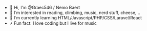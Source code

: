 - 👋 Hi, I’m @Graec546 / Nemo Baert
- 👀 I’m interested in reading, climbing, music, nerd stuff, cheese, ..
- 🌱 I’m currently learning HTML/Javascript/PHP/CSS/Laravel/React
- ⚡ Fun fact: I love coding but I live for music

<!---
Graec546/Graec546 is a ✨ special ✨ repository because its `README.md` (this file) appears on your GitHub profile.
You can click the Preview link to take a look at your changes.
--->
